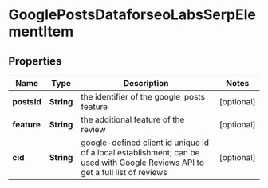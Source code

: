 

# GooglePostsDataforseoLabsSerpElementItem


## Properties

| Name | Type | Description | Notes |
|------------ | ------------- | ------------- | -------------|
|**postsId** | **String** | the identifier of the google_posts feature |  [optional] |
|**feature** | **String** | the additional feature of the review |  [optional] |
|**cid** | **String** | google-defined client id unique id of a local establishment; can be used with Google Reviews API to get a full list of reviews |  [optional] |



